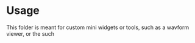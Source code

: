 # Usage
This folder is meant for custom mini widgets or tools, such as a wavform viewer, or the such